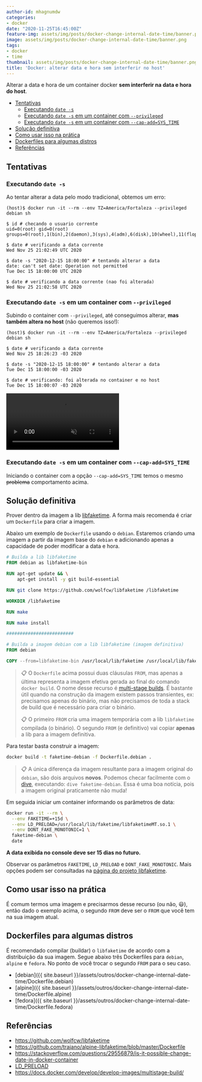 ```yaml
---
author-id: mhagnumdw
categories:
- docker
date: "2020-11-25T16:45:00Z"
feature-img: assets/img/posts/docker-change-internal-date-time/banner.png
image: assets/img/posts/docker-change-internal-date-time/banner.png
tags:
- docker
- time
thumbnail: assets/img/posts/docker-change-internal-date-time/banner.png
title: 'Docker: alterar data e hora sem interferir no host'
---
```


Alterar a data e hora de um container docker **sem interferir na data e hora do host**.

<!--more-->

- [Tentativas](#tentativas)
  - [Executando `date -s`](#executando-date--s)
  - [Executando `date -s` em um container com `--privileged`](#executando-date--s-em-um-container-com---privileged)
  - [Executando `date -s` em um container com `--cap-add=SYS_TIME`](#executando-date--s-em-um-container-com---cap-addsys_time)
- [Solução definitiva](#solução-definitiva)
- [Como usar isso na prática](#como-usar-isso-na-prática)
- [Dockerfiles para algumas distros](#dockerfiles-para-algumas-distros)
- [Referências](#referências)

## Tentativas

### Executando `date -s`

Ao tentar alterar a data pelo modo tradicional, obtemos um erro:

```console
(host)$ docker run -it --rm --env TZ=America/Fortaleza --privileged debian sh

$ id # checando o usuario corrente
uid=0(root) gid=0(root) groups=0(root),1(bin),2(daemon),3(sys),4(adm),6(disk),10(wheel),11(floppy),20(dialout),26(tape),27(video)

$ date # verificando a data corrente
Wed Nov 25 21:02:49 UTC 2020

$ date -s "2020-12-15 18:00:00" # tentando alterar a data
date: can't set date: Operation not permitted
Tue Dec 15 18:00:00 UTC 2020

$ date # verificando a data corrente (nao foi alterada)
Wed Nov 25 21:02:58 UTC 2020
```

### Executando `date -s` em um container com `--privileged`

Subindo o container com `--privileged`, até conseguimos alterar, **mas também altera no host** (não queremos isso!):

```console
(host)$ docker run -it --rm --env TZ=America/Fortaleza --privileged debian sh

$ date # verificando a data corrente
Wed Nov 25 18:26:23 -03 2020

$ date -s "2020-12-15 18:00:00" # tentando alterar a data
Tue Dec 15 18:00:00 -03 2020

$ date # verificando: foi alterada no container e no host
Tue Dec 15 18:00:07 -03 2020
```

<video muted autoplay controls style="width=:100%;padding: unset;">
    <source src="docker-privileged-change-date-time.mp4" type="video/mp4">
    Your browser does not support the video tag.
</video>

### Executando `date -s` em um container com `--cap-add=SYS_TIME`

Iniciando o container com a opção `--cap-add=SYS_TIME` temos o mesmo ~~problema~~ comportamento acima.

## Solução definitiva

Prover dentro da imagem a lib [libfaketime](https://github.com/wolfcw/libfaketime). A forma mais recomenda é criar um `Dockerfile` para criar a imagem.

Abaixo um exemplo de `Dockerfile` usando o `debian`. Estaremos criando uma imagem a partir da imagem base do `debian` e adicionando apenas a capacidade de poder modificar a data e hora.

```dockerfile
# Builda a lib libfaketime
FROM debian as libfaketime-bin

RUN apt-get update && \
    apt-get install -y git build-essential

RUN git clone https://github.com/wolfcw/libfaketime /libfaketime

WORKDIR /libfaketime

RUN make

RUN make install

#########################

# Builda a imagem debian com a lib libfaketime (imagem definitiva)
FROM debian

COPY --from=libfaketime-bin /usr/local/lib/faketime /usr/local/lib/faketime
```

> 📋 O `Dockerfile` acima possui duas cláusulas `FROM`, mas apenas a última representa a imagem efetiva gerada ao final do comando `docker build`. O nome desse recurso é [multi-stage builds](https://docs.docker.com/develop/develop-images/multistage-build/). É bastante útil quando na construção da imagem existem passos transientes, ex: precisamos apenas do binário, mas não precisamos de toda a stack de build que é necessário para criar o binário.
>
> 📋 O primeiro `FROM` cria uma imagem temporária com a lib `libfaketime` compilada (o binário). O segundo `FROM` (e definitivo) vai copiar **apenas** a lib para a imagem definitiva.

Para testar basta construir a imagem:

```bash
docker build -t faketime-debian -f Dockerfile.debian .
```

> 📋 A única diferença da imagem resultante para a imagem original do `debian`, são dois arquivos **novos**. Podemos checar facilmente com o [dive](https://github.com/wagoodman/dive), executando: `dive faketime-debian`. Essa é uma boa notícia, pois a imagem original praticamente não muda!

Em seguida iniciar um container informando os parâmetros de data:

```bash
docker run -it --rm \
  --env FAKETIME=+15d \
  --env LD_PRELOAD=/usr/local/lib/faketime/libfaketimeMT.so.1 \
  --env DONT_FAKE_MONOTONIC=1 \
  faketime-debian \
  date
```

**A data exibida no console deve ser 15 dias no futuro.**

Observar os parâmetros `FAKETIME`, `LD_PRELOAD` e `DONT_FAKE_MONOTONIC`. Mais opções podem ser consultadas na [página do projeto libfaketime](https://github.com/wolfcw/libfaketime).

## Como usar isso na prática

É comum termos uma imagem e precisarmos desse recurso (ou não, 😃), então dado o exemplo acima, o segundo `FROM` deve ser o `FROM` que você tem na sua imagem atual.

## Dockerfiles para algumas distros

É recomendado compilar (buildar) o `libfaketime` de acordo com a distribuição da sua imagem. Segue abaixo três Dockerfiles para `debian`, `alpine` e `fedora`. No ponto de você trocar o segundo `FROM` para o seu caso.

- [debian]({{ site.baseurl }}/assets/outros/docker-change-internal-date-time/Dockerfile.debian)
- [alpine]({{ site.baseurl }}/assets/outros/docker-change-internal-date-time/Dockerfile.alpine)
- [fedora]({{ site.baseurl }}/assets/outros/docker-change-internal-date-time/Dockerfile.fedora)

## Referências

- <https://github.com/wolfcw/libfaketime>
- <https://github.com/trajano/alpine-libfaketime/blob/master/Dockerfile>
- <https://stackoverflow.com/questions/29556879/is-it-possible-change-date-in-docker-container>
- [LD_PRELOAD](https://www.baeldung.com/linux/ld_preload-trick-what-is)
- <https://docs.docker.com/develop/develop-images/multistage-build/>
